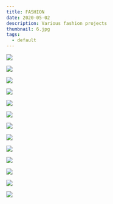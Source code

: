 ```yaml
---
title: FASHION
date: 2020-05-02
description: Various fashion projects
thumbnail: 6.jpg
tags:
  - default
---
```

![](_mg_9701-1-перетянутый-.jpg)

![](5.jpg)



![](8.jpg)

![](9.jpg)

![](16.jpg)

![](14.jpg)

![](13.jpg)

![](12.jpg)

![](1.jpg)

![](4.jpg)

![](3.jpg)

![](11.jpg)

![](10.jpg)